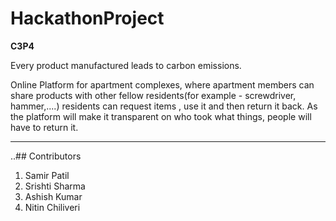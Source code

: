 # HackathonProject

**C3P4** 

Every product manufactured leads to carbon emissions.

Online Platform for apartment complexes, where apartment members can share products with other fellow residents(for example - screwdriver, hammer,....) residents can request items
, use it and then return it back. As the platform will make it transparent on who took what things, people will have to return it.

---

..## Contributors

1. Samir Patil
2. Srishti Sharma
3. Ashish Kumar
4. Nitin Chiliveri








 
